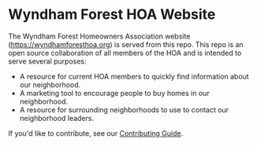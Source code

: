 # Wyndham Forest HOA Website

The Wyndham Forest Homeowners Association website (https://wyndhamforesthoa.org) is served from
this repo. This repo is an open source collaboration of all members of the HOA and is intended to
serve several purposes:

* A resource for current HOA members to quickly find information about our neighborhood.
* A marketing tool to encourage people to buy homes in our neighborhood.
* A resource for surrounding neighborhoods to use to contact our neighborhood leaders.

If you'd like to contribute, see our [Contributing Guide](CONTRIBUTING.md).
